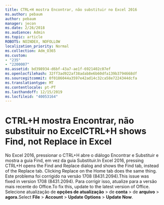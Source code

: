 ```yaml
---
title: CTRL+H mostra Encontrar, não substituir no Excel 2016
ms.author: pebaum
author: pebaum
manager: jecon
ms.date: 2/26/2018
ms.audience: Admin
ms.topic: article
ROBOTS: NOINDEX, NOFOLLOW
localization_priority: Normal
ms.collection: Adm_O365
ms.custom:
- "235"
- "2200007"
ms.assetid: bd398934-d6bf-43a7-ae1f-6921402c07ef
ms.openlocfilehash: 32ff3ad922af38adab8e6b60dfa139b3794668df
ms.sourcegitcommit: 0f0186044a3597e42ad14c32ca58e7224344dcfa
ms.translationtype: MT
ms.contentlocale: pt-PT
ms.lasthandoff: 12/15/2019
ms.locfileid: "40053164"
---
```

# <a name="ctrlh-shows-find-not-replace-in-excel"></a><span data-ttu-id="3da2d-102">CTRL+H mostra Encontrar, não substituir no Excel</span><span class="sxs-lookup"><span data-stu-id="3da2d-102">CTRL+H shows Find, not Replace in Excel</span></span>

<span data-ttu-id="3da2d-103">No Excel 2016, pressionar o CTRL+H abre o diálogo Encontrar e Substituir e mostra a guia Find, em vez da guia Substituir.</span><span class="sxs-lookup"><span data-stu-id="3da2d-103">In Excel 2016, pressing CTRL+H opens the Find and Replace dialog and shows the Find tab, instead of the Replace tab. Clicking Replace on the Home tab does the same thing.</span></span> <span data-ttu-id="3da2d-104">Este problema foi corrigido na versão 1708 (8431.2094).</span><span class="sxs-lookup"><span data-stu-id="3da2d-104">This issue was fixed in version 1708 (8431.2094).</span></span> <span data-ttu-id="3da2d-105">Para corrigir isso, atualize para a versão mais recente do Office.</span><span class="sxs-lookup"><span data-stu-id="3da2d-105">To fix this, update to the latest version of Office.</span></span> <span data-ttu-id="3da2d-106">Selecione atualização de **opções de atualização** \> de **conta** \> de **arquivo** \> **agora.**</span><span class="sxs-lookup"><span data-stu-id="3da2d-106">Select **File** \> **Account** \> **Update Options** \> **Update Now**.</span></span>
  